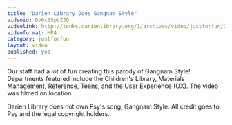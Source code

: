 ```yaml
---
title: "Darien Library Does Gangnam Style"
videoid: Dv6c6SpbZJQ
videolink: http://tonks.darienlibrary.org/1/archives/video/justforfun/20121113_gangnam_style.mp4
videoformat: MP4
category: justforfun
layout: video
published: yes
---
```


Our staff had a lot of fun creating this parody of Gangnam Style! Departments featured include the Children's Library, Materials Management, Reference, Teens, and the User Experience (UX). The video was filmed on location 

Darien Library does not own Psy's song, Gangnam Style. All credit goes to Psy and the legal copyright holders.